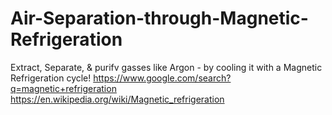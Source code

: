 # Air-Separation-through-Magnetic-Refrigeration
Extract, Separate, &amp; purifv gasses like Argon - by cooling it with a Magnetic Refrigeration cycle! https://www.google.com/search?q=magnetic+refrigeration https://en.wikipedia.org/wiki/Magnetic_refrigeration
